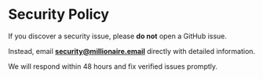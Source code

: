 # Security Policy

If you discover a security issue, please **do not** open a GitHub issue.

Instead, email **security@millionaire.email** directly with detailed information.

We will respond within 48 hours and fix verified issues promptly.
